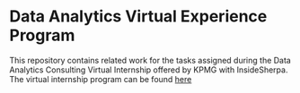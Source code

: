 # Data Analytics Virtual Experience Program
This repository contains related work for the tasks assigned during the Data Analytics Consulting Virtual Internship offered by KPMG with InsideSherpa. 
The virtual internship program can be found [here](https://www.theforage.com/virtual-internships/theme/m7W4GMqeT3bh9Nb2c/KPMG-Data-Analytics-Virtual-Internship)
